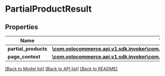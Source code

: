# PartialProductResult

## Properties
Name | Type | Description | Notes
------------ | ------------- | ------------- | -------------
**partial_products** | [**\com.volocommerce.api.v1.sdk.invoker\com.volocommerce.api.v1.sdk.model\PartialProduct[]**](PartialProduct.md) |  | [optional] 
**page_context** | [**\com.volocommerce.api.v1.sdk.invoker\com.volocommerce.api.v1.sdk.model\PageContext**](PageContext.md) |  | [optional] 

[[Back to Model list]](../README.md#documentation-for-models) [[Back to API list]](../README.md#documentation-for-api-endpoints) [[Back to README]](../README.md)


